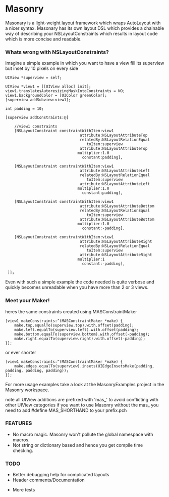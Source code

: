 Masonry
=======

Masonary is a light-weight layout framework which wraps AutoLayout with a nicer syntax. Masonary has its own layout DSL which provides a chainable way of describing your NSLayoutConstraints which results in layout code which is more concise and readable.

### Whats wrong with NSLayoutConstraints?

Imagine a simple example in which you want to have a view fill its superview but inset by 10 pixels on every side
```obj-c
UIView *superview = self;

UIView *view1 = [[UIView alloc] init];
view1.translatesAutoresizingMaskIntoConstraints = NO;
view1.backgroundColor = [UIColor greenColor];
[superview addSubview:view1];

int padding = 10;

[superview addConstraints:@[

    //view1 constraints
    [NSLayoutConstraint constraintWithItem:view1
                                 attribute:NSLayoutAttributeTop
                                 relatedBy:NSLayoutRelationEqual
                                    toItem:superview
                                 attribute:NSLayoutAttributeTop
                                multiplier:1.0
                                  constant:padding],

    [NSLayoutConstraint constraintWithItem:view1
                                 attribute:NSLayoutAttributeLeft
                                 relatedBy:NSLayoutRelationEqual
                                    toItem:superview
                                 attribute:NSLayoutAttributeLeft
                                multiplier:1.0
                                  constant:padding],   
 
    [NSLayoutConstraint constraintWithItem:view1
                                 attribute:NSLayoutAttributeBottom
                                 relatedBy:NSLayoutRelationEqual
                                    toItem:superview
                                 attribute:NSLayoutAttributeBottom
                                multiplier:1.0
                                  constant:-padding],
 
    [NSLayoutConstraint constraintWithItem:view1
                                 attribute:NSLayoutAttributeRight
                                 relatedBy:NSLayoutRelationEqual
                                    toItem:superview
                                 attribute:NSLayoutAttributeRight
                                multiplier:1
                                  constant:-padding],

 ]];
```
Even with such a simple example the code needed is quite verbose and quickly becomes unreadable when you have more than 2 or 3 views.

### Meet your Maker!

heres the same constraints created using MASConstraintMaker

```obj-c
[view1 makeConstraints:^(MASConstraintMaker *make) {
    make.top.equalTo(superview.top).with.offset(padding);
    make.left.equalTo(superview.left).with.offset(padding);
    make.bottom.equalTo(superview.bottom).with.offset(-padding);
    make.right.equalTo(superview.right).with.offset(-padding);
}];
```
or ever shorter
```obj-c
[view1 makeConstraints:^(MASConstraintMaker *make) {
    make.edges.equalTo(superview).insets(UIEdgeInsetsMake(padding, padding, padding, padding));
}];
```

For more usage examples take a look at the MasonryExamples project in the Masonry workspace.

note all UIView additions are prefixed with 'mas_' to avoid conflicting with other UIView categories
if you want to use Masonry without the mas_ you need to add #define MAS_SHORTHAND to your prefix.pch

### FEATURES
* No macro magic. Masonry won't pollute the global namespace with macros.
* Not string or dictionary based and hence you get compile time checking.

### TODO
* Better debugging help for complicated layouts
* Header comments/Documentation
- More tests
